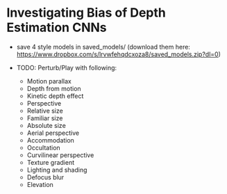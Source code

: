 # Investigating Bias of Depth Estimation CNNs

* save 4 style models in saved_models/ (download them here: https://www.dropbox.com/s/lrvwfehqdcxoza8/saved_models.zip?dl=0)

* TODO: Perturb/Play with following: 
    * Motion parallax 
    * Depth from motion 
    * Kinetic depth effect 
    * Perspective 
    * Relative size 
    * Familiar size 
    * Absolute size 
    * Aerial perspective 
    * Accommodation 
    * Occultation 
    * Curvilinear perspective 
    * Texture gradient 
    * Lighting and shading 
    * Defocus blur 
    * Elevation 